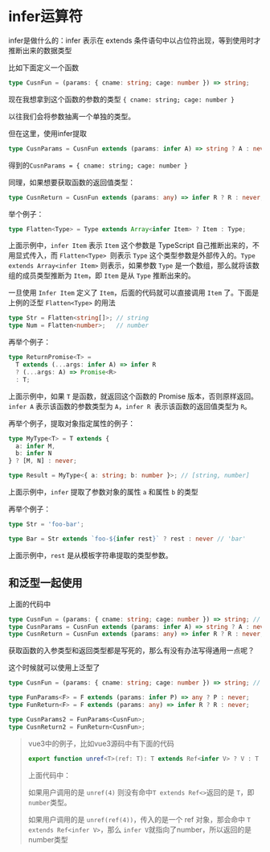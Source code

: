 # infer运算符

infer是做什么的：infer 表示在 extends 条件语句中以占位符出现，等到使用时才推断出来的数据类型

比如下面定义一个函数

```ts
type CusnFun = (params: { cname: string; cage: number }) => string;
```

现在我想拿到这个函数的参数的类型 `{ cname: string; cage: number }`

以往我们会将参数抽离一个单独的类型。

但在这里，使用infer提取

```ts
type CusnParams = CusnFun extends (params: infer A) => string ? A : never;
```

得到的`CusnParams = { cname: string; cage: number }`

同理，如果想要获取函数的返回值类型：

```ts
type CusnReturn = CusnFun extends (params: any) => infer R ? R : never;
```



举个例子：

```ts
type Flatten<Type> = Type extends Array<infer Item> ? Item : Type;
```

上面示例中，`infer Item` 表示 `Item` 这个参数是 TypeScript 自己推断出来的，不用显式传入，而 `Flatten<Type> `则表示 `Type` 这个类型参数是外部传入的。`Type extends Array<infer Item>` 则表示，如果参数 `Type` 是一个数组，那么就将该数组的成员类型推断为 `Item`，即 `Item` 是从 `Type` 推断出来的。

一旦使用 `Infer Item` 定义了 `Item`，后面的代码就可以直接调用 `Item` 了。下面是上例的泛型 `Flatten<Type>` 的用法

```ts
type Str = Flatten<string[]>; // string
type Num = Flatten<number>;   // number
```



再举个例子：

```ts
type ReturnPromise<T> =
  T extends (...args: infer A) => infer R 
  ? (...args: A) => Promise<R> 
  : T;
```

上面示例中，如果 `T` 是函数，就返回这个函数的 Promise 版本，否则原样返回。`infer A` 表示该函数的参数类型为 `A`，`infer R `表示该函数的返回值类型为 `R`。



再举个例子，提取对象指定属性的例子：

```ts
type MyType<T> = T extends {
  a: infer M,
  b: infer N
} ? [M, N] : never;

type Result = MyType<{ a: string; b: number }>; // [string, number]
```

上面示例中，`infer` 提取了参数对象的属性 `a` 和属性 `b` 的类型



再举个例子：

```ts
type Str = 'foo-bar';

type Bar = Str extends `foo-${infer rest}` ? rest : never // 'bar'
```

上面示例中，`rest` 是从模板字符串提取的类型参数。



## 和泛型一起使用

上面的代码中

```ts
type CusnFun = (params: { cname: string; cage: number }) => string; // 定义了一个函数类型
type CusnParams = CusnFun extends (params: infer A) => string ? A : never;
type CusnReturn = CusnFun extends (params: any) => infer R ? R : never;
```

获取函数的入参类型和返回类型都是写死的，那么有没有办法写得通用一点呢？

这个时候就可以使用上泛型了

```ts
type CusnFun = (params: { cname: string; cage: number }) => string; // 定义了一个函数类型

type FunParams<F> = F extends (params: infer P) => any ? P : never;
type FunReturn<F> = F extends (params: any) => infer R ? R : never;

type CusnParams2 = FunParams<CusnFun>;
type CusnReturn2 = FunReturn<CusnFun>;
```

> vue3中的例子，比如vue3源码中有下面的代码
>
> ```ts
> export function unref<T>(ref: T): T extends Ref<infer V> ? V : T {}
> ```
>
> 上面代码中：
>
> 如果用户调用的是 `unref(4)` 则没有命中`T extends Ref<>`返回的是 `T`，即`number`类型。
>
> 如果用户调用的是 `unref(ref(4))`，传入的是一个 ref 对象，那会命中 `T extends Ref<infer V>`，那么 `infer V`就指向了number，所以返回的是number类型
